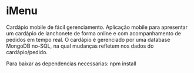 ﻿# iMenu
Cardápio mobile de fácil gerenciamento. Aplicação mobile  para apresentar um cardápio de lanchonete de forma online e com acompanhamento de pedidos em tempo real. O cardápio é gerenciado por uma database MongoDB no-SQL, na qual mudanças refletem nos dados do cardápio/pedido.

Para baixar as dependencias necessarias:
 npm install
